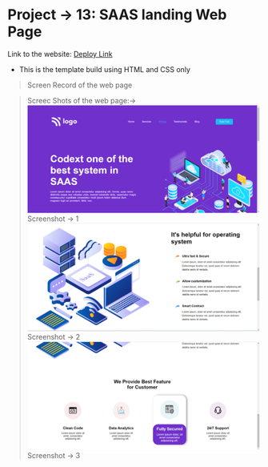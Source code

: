 # Project -> 13: SAAS landing Web Page

Link to the website: [Deploy Link](https://saas-landing-webpage-13.netlify.app/)

- This is the template build using HTML and CSS only

> Screen Record of the web page

> Screec Shots of the web page:->
![Image-1](./Readme_images/SAAS%20image-1.png)
>Screenshot -> 1
![Image-3](./Readme_images/SAAS%20image-3.png)
>Screenshot -> 2
![Image-2](./Readme_images/SAAS%20image-2.png)
>Screenshot -> 3
